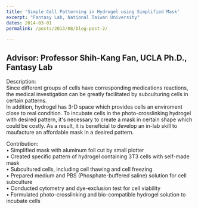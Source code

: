 ```yaml
---
title: 'Simple Cell Patterning in Hydrogel using Simplified Mask'
excerpt: "Fantasy Lab, National Taiwan University"
dates: 2014-03-01
permalink: /posts/2013/08/blog-post-2/

---
```

Advisor: Professor Shih-Kang Fan, UCLA Ph.D., Fantasy Lab
------
Description: <br/>
Since different groups of cells have corresponding medications reactions, the medical investigation can be greatly facilitated by subculturing cells in certain patterns. <br/>
In addition, hydrogel has 3-D space which provides cells an enviroment close to real condition. To incubate cells in the photo-crosslinking hydrogel with desired pattern, it's necessary to create a mask in certain shape which could be costly. As a result, it is beneficial to develop an in-lab skill to maufacture an affordable mask in a desired pattern.<br/>     

Contribution: <br/>
•	Simplified mask with aluminum foil cut by small plotter <br/>
•	Created specific pattern of hydrogel containing 3T3 cells with self-made mask <br/>
•	Subcultured cells, including cell thawing and cell freezing <br/>
• Prepared medium and PBS (Phosphate-buffered saline) solution for cell subculture <br/>
•	Conducted cytometry and dye-exclusion test for cell viability <br/>
•	Formulated photo-crosslinking and bio-compatible hydrogel solution to incubate cells <br/>


